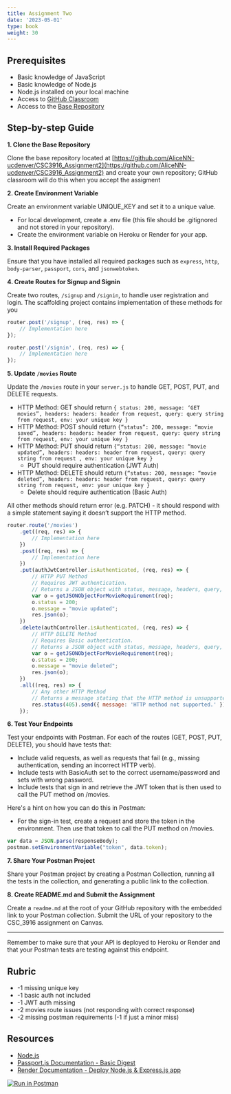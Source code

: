 ```yaml
---
title: Assignment Two
date: '2023-05-01'
type: book
weight: 30
---
```


## Prerequisites

- Basic knowledge of JavaScript
- Basic knowledge of Node.js
- Node.js installed on your local machine
- Access to [GitHub Classroom](https://classroom.github.com/classrooms)
- Access to the [Base Repository](https://github.com/AliceNN-ucdenver/CSC3916_Assignment2)

## Step-by-step Guide

**1. Clone the Base Repository**

Clone the base repository located at [https://github.com/AliceNN-ucdenver/CSC3916_Assignment2](https://github.com/AliceNN-ucdenver/CSC3916_Assignment2) and create your own repository; GitHub classroom will do this when you accept the assigment

**2. Create Environment Variable**

Create an environment variable UNIQUE_KEY and set it to a unique value.
- For local development, create a .env file (this file should be .gitignored and not stored in your repository).
- Create the environment variable on Heroku or Render for your app.

**3. Install Required Packages**

Ensure that you have installed all required packages such as `express`, `http`, `body-parser`, `passport`, `cors`, and `jsonwebtoken`.

**4. Create Routes for Signup and Signin**

Create two routes, `/signup` and `/signin`, to handle user registration and login.  The scaffolding project contains implementation of these methods for you

```javascript
router.post('/signup', (req, res) => {
    // Implementation here
});

router.post('/signin', (req, res) => {
    // Implementation here
});
```

**5. Update `/movies` Route**

Update the `/movies` route in your `server.js` to handle GET, POST, PUT, and DELETE requests.
- HTTP Method: GET should return `{ status: 200, message: ‘GET movies”, headers: headers: header from request, query: query string from request, env: your unique key }`
- HTTP Method: POST should return `{“status”: 200, message: “movie saved”, headers: headers: header from request, query: query string from request, env: your unique key }`
- HTTP Method: PUT should return `{“status: 200, message: “movie updated”, headers: headers: header from request, query: query string from request , env: your unique key }`
    - PUT should require authentication (JWT Auth)
- HTTP Method: DELETE should return `{“status: 200, message: “movie deleted”, headers: headers: header from request, query: query string from request, env: your unique key }`
    - Delete should require authentication (Basic Auth)

All other methods should return error (e.g. PATCH) - it should respond with a simple statement saying it doesn’t support the HTTP method.

```javascript
router.route('/movies')
    .get((req, res) => {
        // Implementation here
    })
    .post((req, res) => {
        // Implementation here
    })
    .put(authJwtController.isAuthenticated, (req, res) => {
        // HTTP PUT Method
        // Requires JWT authentication.
        // Returns a JSON object with status, message, headers, query, and env.
        var o = getJSONObjectForMovieRequirement(req);
        o.status = 200;
        o.message = "movie updated";
        res.json(o);
    })
    .delete(authController.isAuthenticated, (req, res) => {
        // HTTP DELETE Method
        // Requires Basic authentication.
        // Returns a JSON object with status, message, headers, query, and env.
        var o = getJSONObjectForMovieRequirement(req);
        o.status = 200;
        o.message = "movie deleted";
        res.json(o);
    })
    .all((req, res) => {
        // Any other HTTP Method
        // Returns a message stating that the HTTP method is unsupported.
        res.status(405).send({ message: 'HTTP method not supported.' });
    });
```

**6. Test Your Endpoints**

Test your endpoints with Postman. For each of the routes (GET, POST, PUT, DELETE), you should have tests that:

- Include valid requests, as well as requests that fail (e.g., missing authentication, sending an incorrect HTTP verb).
- Include tests with BasicAuth set to the correct username/password and sets with wrong password.
- Include tests that sign in and retrieve the JWT token that is then used to call the PUT method on /movies.

Here's a hint on how you can do this in Postman:

- For the sign-in test, create a request and store the token in the environment. Then use that token to call the PUT method on /movies.

```javascript
var data = JSON.parse(responseBody);
postman.setEnvironmentVariable("token", data.token);
```

**7. Share Your Postman Project**

Share your Postman project by creating a Postman Collection, running all the tests in the collection, and generating a public link to the collection.

**8. Create README.md and Submit the Assignment**

Create a `readme.md` at the root of your GitHub repository with the embedded link to your Postman collection. Submit the URL of your repository to the CSC_3916 assignment on Canvas.

---

Remember to make sure that your API is deployed to Heroku or Render and that your Postman tests are testing against this endpoint.

## Rubric

- -1 missing unique key 
- -1 basic auth not included
- -1 JWT auth missing
- -2 movies route issues (not responding with correct response)
- -2 missing postman requirements (-1 if just a minor miss)

## Resources
- [Node.js](http://nodejs.org)
- [Passport.js Documentation - Basic Digest](http://www.passportjs.org/docs/basic-digest/)
- [Render Documentation - Deploy Node.js & Express.js app](https://render.com/docs/deploy-node-express-app)

[![Run in Postman](https://run.pstmn.io/button.svg)](https://app.getpostman.com/run-collection/1e37a1a45fd828a9cb10)

